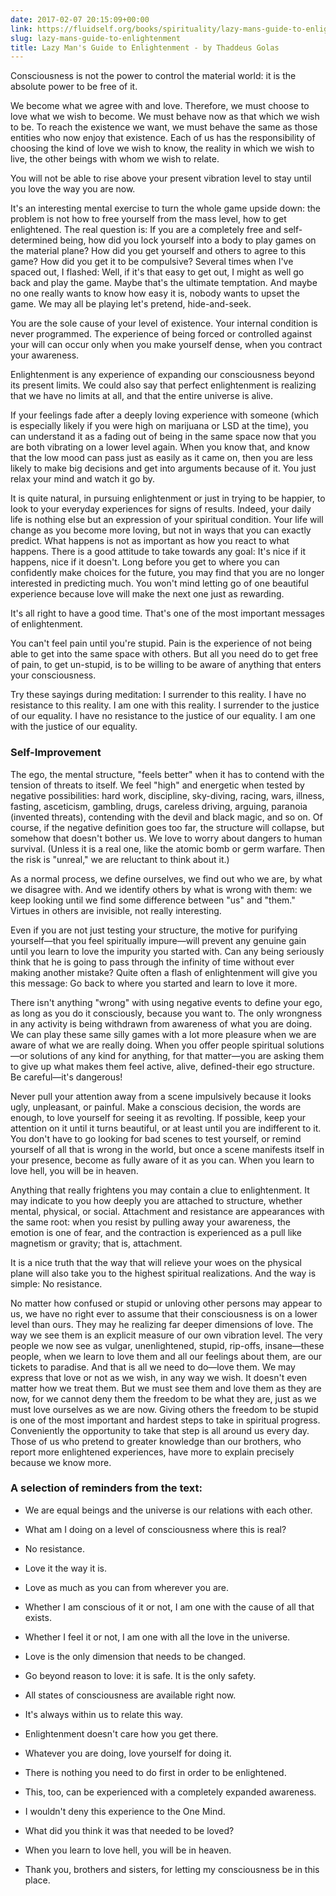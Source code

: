 ```yaml
---
date: 2017-02-07 20:15:09+00:00
link: https://fluidself.org/books/spirituality/lazy-mans-guide-to-enlightenment
slug: lazy-mans-guide-to-enlightenment
title: Lazy Man's Guide to Enlightenment - by Thaddeus Golas
---
```


Consciousness is not the power to control the material world: it is the absolute power to be free of it.

We become what we agree with and love. Therefore, we must choose to love what we wish to become. We must behave now as that which we wish to be. To reach the existence we want, we must behave the same as those entities who now enjoy that existence. Each of us has the responsibility of choosing the kind of love we wish to know, the reality in which we wish to live, the other beings with whom we wish to relate.

You will not be able to rise above your present vibration level to stay until you love the way you are now.

It's an interesting mental exercise to turn the whole game upside down: the problem is not how to free yourself from the mass level, how to get enlightened. The real question is: If you are a completely free and self-determined being, how did you lock yourself into a body to play games on the material plane? How did you get yourself and others to agree to this game? How did you get it to be compulsive? Several times when I've spaced out, I flashed: Well, if it's that easy to get out, I might as well go back and play the game. Maybe that's the ultimate temptation. And maybe no one really wants to know how easy it is, nobody wants to upset the game. We may all be playing let's pretend, hide-and-seek.

You are the sole cause of your level of existence. Your internal condition is never programmed. The experience of being forced or controlled against your will can occur only when you make yourself dense, when you contract your awareness.

Enlightenment is any experience of expanding our consciousness beyond its present limits. We could also say that perfect enlightenment is realizing that we have no limits at all, and that the entire universe is alive.

If your feelings fade after a deeply loving experience with someone (which is especially likely if you were high on marijuana or LSD at the time), you can understand it as a fading out of being in the same space now that you are both vibrating on a lower level again. When you know that, and know that the low mood can pass just as easily as it came on, then you are less likely to make big decisions and get into arguments because of it. You just relax your mind and watch it go by.

It is quite natural, in pursuing enlightenment or just in trying to be happier, to look to your everyday experiences for signs of results. Indeed, your daily life is nothing else but an expression of your spiritual condition. Your life will change as you become more loving, but not in ways that you can exactly predict. What happens is not as important as how you react to what happens. There is a good attitude to take towards any goal: It's nice if it happens, nice if it doesn't. Long before you get to where you can confidently make choices for the future, you may find that you are no longer interested in predicting much. You won't mind letting go of one beautiful experience because love will make the next one just as rewarding.

It's all right to have a good time. That's one of the most important messages of enlightenment.

You can't feel pain until you're stupid. Pain is the experience of not being able to get into the same space with others. But all you need do to get free of pain, to get un-stupid, is to be willing to be aware of anything that enters your consciousness.

Try these sayings during meditation: I surrender to this reality. I have no resistance to this reality. I am one with this reality. I surrender to the justice of our equality. I have no resistance to the justice of our equality. I am one with the justice of our equality.

### Self-Improvement

The ego, the mental structure, "feels better" when it has to contend with the tension of threats to itself. We feel "high" and energetic when tested by negative possibilities: hard work, discipline, sky-diving, racing, wars, illness, fasting, asceticism, gambling, drugs, careless driving, arguing, paranoia (invented threats), contending with the devil and black magic, and so on. Of course, if the negative definition goes too far, the structure will collapse, but somehow that doesn't bother us. We love to worry about dangers to human survival. (Unless it is a real one, like the atomic bomb or germ warfare. Then the risk is "unreal," we are reluctant to think about it.)

As a normal process, we define ourselves, we find out who we are, by what we disagree with. And we identify others by what is wrong with them: we keep looking until we find some difference between "us" and "them." Virtues in others are invisible, not really interesting.

Even if you are not just testing your structure, the motive for purifying yourself—that you feel spiritually impure—will prevent any genuine gain until you learn to love the impurity you started with. Can any being seriously think that he is going to pass through the infinity of time without ever making another mistake? Quite often a flash of enlightenment will give you this message: Go back to where you started and learn to love it more.

There isn't anything "wrong" with using negative events to define your ego, as long as you do it consciously, because you want to. The only wrongness in any activity is being withdrawn from awareness of what you are doing. We can play these same silly games with a lot more pleasure when we are aware of what we are really doing. When you offer people spiritual solutions—or solutions of any kind for anything, for that matter—you are asking them to give up what makes them feel active, alive, defined-their ego structure. Be careful—it's dangerous!

Never pull your attention away from a scene impulsively because it looks ugly, unpleasant, or painful. Make a conscious decision, the words are enough, to love yourself for seeing it as revolting. If possible, keep your attention on it until it turns beautiful, or at least until you are indifferent to it. You don't have to go looking for bad scenes to test yourself, or remind yourself of all that is wrong in the world, but once a scene manifests itself in your presence, become as fully aware of it as you can. When you learn to love hell, you will be in heaven.

Anything that really frightens you may contain a clue to enlightenment. It may indicate to you how deeply you are attached to structure, whether mental, physical, or social. Attachment and resistance are appearances with the same root: when you resist by pulling away your awareness, the emotion is one of fear, and the contraction is experienced as a pull like magnetism or gravity; that is, attachment.

It is a nice truth that the way that will relieve your woes on the physical plane will also take you to the highest spiritual realizations. And the way is simple: No resistance.

No matter how confused or stupid or unloving other persons may appear to us, we have no right ever to assume that their consciousness is on a lower level than ours. They may he realizing far deeper dimensions of love. The way we see them is an explicit measure of our own vibration level. The very people we now see as vulgar, unenlightened, stupid, rip-offs, insane—these people, when we learn to love them and all our feelings about them, are our tickets to paradise. And that is all we need to do—love them. We may express that love or not as we wish, in any way we wish. It doesn't even matter how we treat them. But we must see them and love them as they are now, for we cannot deny them the freedom to be what they are, just as we must love ourselves as we are now. Giving others the freedom to be stupid is one of the most important and hardest steps to take in spiritual progress. Conveniently the opportunity to take that step is all around us every day. Those of us who pretend to greater knowledge than our brothers, who report more enlightened experiences, have more to explain precisely because we know more.

### A selection of reminders from the text:

- We are equal beings and the universe is our relations with each other.

- What am I doing on a level of consciousness where this is real?

- No resistance.

- Love it the way it is.

- Love as much as you can from wherever you are.

- Whether I am conscious of it or not, I am one with the cause of all that exists.

- Whether I feel it or not, I am one with all the love in the universe.

- Love is the only dimension that needs to be changed.

- Go beyond reason to love: it is safe. It is the only safety.

- All states of consciousness are available right now.

- It's always within us to relate this way.

- Enlightenment doesn't care how you get there.

- Whatever you are doing, love yourself for doing it.

- There is nothing you need to do first in order to be enlightened.

- This, too, can be experienced with a completely expanded awareness.

- I wouldn't deny this experience to the One Mind.

- What did you think it was that needed to be loved?

- When you learn to love hell, you will be in heaven.

- Thank you, brothers and sisters, for letting my consciousness be in this place.
